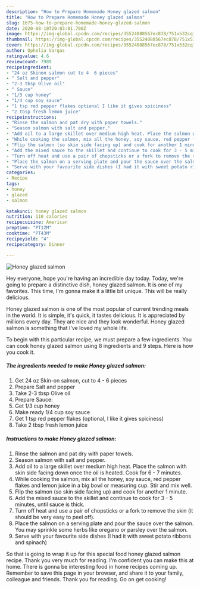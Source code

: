 ```yaml
---
description: "How to Prepare Homemade Honey glazed salmon"
title: "How to Prepare Homemade Honey glazed salmon"
slug: 1675-how-to-prepare-homemade-honey-glazed-salmon
date: 2020-08-10T20:03:01.700Z
image: https://img-global.cpcdn.com/recipes/35524088567ec878/751x532cq70/honey-glazed-salmon-recipe-main-photo.jpg
thumbnail: https://img-global.cpcdn.com/recipes/35524088567ec878/751x532cq70/honey-glazed-salmon-recipe-main-photo.jpg
cover: https://img-global.cpcdn.com/recipes/35524088567ec878/751x532cq70/honey-glazed-salmon-recipe-main-photo.jpg
author: Ophelia Vargas
ratingvalue: 4.6
reviewcount: 7989
recipeingredient:
- "24 oz Skinon salmon cut to 4  6 pieces"
- " Salt and pepper"
- "2-3 tbsp Olive oil"
- " Sauce"
- "1/3 cup honey"
- "1/4 cup soy sauce"
- "1 tsp red pepper flakes optional I like it gives spiciness"
- "2 tbsp fresh lemon juice"
recipeinstructions:
- "Rinse the salmon and pat dry with paper towels."
- "Season salmon with salt and pepper."
- "Add oil to a large skillet over medium high heat. Place the salmon with skin side facing down once the oil is heated. Cook for 6 - 7 minutes."
- "While cooking the salmon, mix all the honey, soy sauce, red pepper flakes and lemon juice in a big bowl or measuring cup. Stir and mix well."
- "Flip the salmon (so skin side facing up) and cook for another 1 minute."
- "Add the mixed sauce to the skillet and continue to cook for 3 - 5 minutes, until sauce is thick."
- "Turn off heat and use a pair of chopsticks or a fork to remove the skin (it should be very easy to peel off)."
- "Place the salmon on a serving plate and pour the sauce over the salmon. You may sprinkle some herbs like oregano or parsley over the salmon."
- "Serve with your favourite side dishes (I had it with sweet potato ribbons and spinach)"
categories:
- Recipe
tags:
- honey
- glazed
- salmon

katakunci: honey glazed salmon 
nutrition: 110 calories
recipecuisine: American
preptime: "PT12M"
cooktime: "PT43M"
recipeyield: "4"
recipecategory: Dinner

---
```



![Honey glazed salmon](https://img-global.cpcdn.com/recipes/35524088567ec878/751x532cq70/honey-glazed-salmon-recipe-main-photo.jpg)

Hey everyone, hope you're having an incredible day today. Today, we're going to prepare a distinctive dish, honey glazed salmon. It is one of my favorites. This time, I'm gonna make it a little bit unique. This will be really delicious.

Honey glazed salmon is one of the most popular of current trending meals in the world. It is simple, it's quick, it tastes delicious. It is appreciated by millions every day. They are nice and they look wonderful. Honey glazed salmon is something that I've loved my whole life.




To begin with this particular recipe, we must prepare a few ingredients. You can cook honey glazed salmon using 8 ingredients and 9 steps. Here is how you cook it.

<!--inarticleads1-->

##### The ingredients needed to make Honey glazed salmon:

1. Get 24 oz Skin-on salmon, cut to 4 - 6 pieces
1. Prepare  Salt and pepper
1. Take 2-3 tbsp Olive oil
1. Prepare  Sauce:
1. Get 1/3 cup honey
1. Make ready 1/4 cup soy sauce
1. Get 1 tsp red pepper flakes (optional, I like it gives spiciness)
1. Take 2 tbsp fresh lemon juice




<!--inarticleads2-->

##### Instructions to make Honey glazed salmon:

1. Rinse the salmon and pat dry with paper towels.
1. Season salmon with salt and pepper.
1. Add oil to a large skillet over medium high heat. Place the salmon with skin side facing down once the oil is heated. Cook for 6 - 7 minutes.
1. While cooking the salmon, mix all the honey, soy sauce, red pepper flakes and lemon juice in a big bowl or measuring cup. Stir and mix well.
1. Flip the salmon (so skin side facing up) and cook for another 1 minute.
1. Add the mixed sauce to the skillet and continue to cook for 3 - 5 minutes, until sauce is thick.
1. Turn off heat and use a pair of chopsticks or a fork to remove the skin (it should be very easy to peel off).
1. Place the salmon on a serving plate and pour the sauce over the salmon. You may sprinkle some herbs like oregano or parsley over the salmon.
1. Serve with your favourite side dishes (I had it with sweet potato ribbons and spinach)




So that is going to wrap it up for this special food honey glazed salmon recipe. Thank you very much for reading. I'm confident you can make this at home. There is gonna be interesting food in home recipes coming up. Remember to save this page in your browser, and share it to your family, colleague and friends. Thank you for reading. Go on get cooking!
